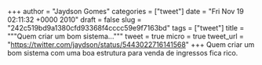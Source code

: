 
+++
author = "Jaydson Gomes"
categories = ["tweet"]
date = "Fri Nov 19 02:11:32 +0000 2010"
draft = false
slug = "242c519bd9a1380cfd93368f4cccc59e9f7163bd"
tags = ["tweet"]
title = """Quem criar um bom sistema..."""
tweet = true
micro = true
tweet_url = "https://twitter.com/jaydson/status/5443022716141568"
+++
Quem criar um bom sistema com uma boa estrutura para venda de ingressos fica rico.
